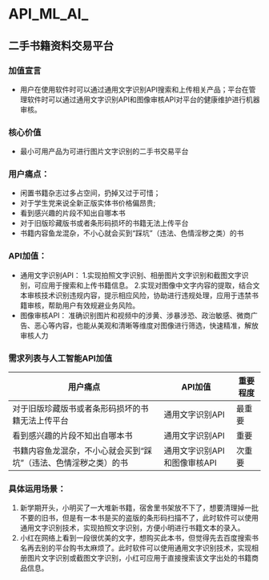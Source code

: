 # API_ML_AI_
## 二手书籍资料交易平台
### 加值宣言
- 用户在使用软件时可以通过通用文字识别API搜索和上传相关产品；平台在管理软件时可以通过通用文字识别API和图像审核API对平台的健康维护进行机器审核。
### 核心价值
- 最小可用产品为可进行图片文字识别的二手书交易平台
### 用户痛点：
- 闲置书籍杂志过多占空间，扔掉又过于可惜；
- 对于学生党来说全新正版实体书价格偏昂贵;
- 看到感兴趣的片段不知出自哪本书
- 对于旧版珍藏版书或者条形码损坏的书籍无法上传平台
- 书籍内容鱼龙混杂，不小心就会买到“踩坑”（违法、色情淫秽之类）的书
### API加值：
- 通用文字识别API：
1.实现拍照文字识别、相册图片文字识别和截图文字识别，可应用于搜索和上传书籍信息。
2.实现对图像中文字内容的提取，结合文本审核技术识别违规内容，提示相应风险，协助进行违规处理，应用于违禁书籍审核，帮助用户有效规避业务风险。
- 图像审核API：
准确识别图片和视频中的涉黄、涉暴涉恐、政治敏感、微商广告、恶心等内容，也能从美观和清晰等维度对图像进行筛选，快速精准，解放审核人力
### 需求列表与人工智能API加值
| 用户痛点 | API加值 | 重要程度 |
| ------ | ------ | ------ |
| 对于旧版珍藏版书或者条形码损坏的书籍无法上传平台| 通用文字识别API | 最重要
| 看到感兴趣的片段不知出自哪本书 | 通用文字识别API | 重要
| 书籍内容鱼龙混杂，不小心就会买到“踩坑”（违法、色情淫秽之类）的书 | 通用文字识别API和图像审核API | 次重要
### 具体运用场景：
1. 新学期开头，小明买了一大堆新书籍，宿舍里书架放不下了，想要清理掉一批不要的旧书，但是有一本书是买的盗版的条形码扫描不了，此时软件可以使用通用文字识别技术，实现拍照文字识别，方便小明进行书籍文本的录入。
2. 小红在网络上看到一段很优美的文字，想购买此本书，但觉得先去百度搜索书名再去别的平台购书太麻烦了。此时软件可以使用通用文字识别技术，实现相册图片文字识别或截图文字识别，小红可应用于直接搜索该文字出处的书籍商品信息。
